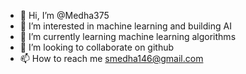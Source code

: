 - 👋 Hi, I’m @Medha375
- 👀 I’m interested in machine learning and building AI
- 🌱 I’m currently learning machine learning algorithms
- 💞️ I’m looking to collaborate on github
- 📫 How to reach me smedha146@gmail.com

<!---
Medha375/Medha375 is a ✨ special ✨ repository because its `README.md` (this file) appears on your GitHub profile.
You can click the Preview link to take a look at your changes.
--->
